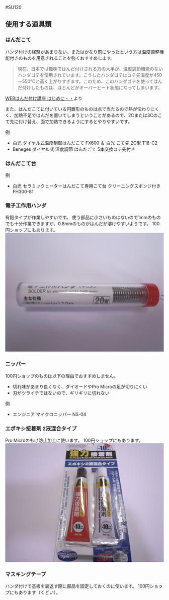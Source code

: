 #SU120

## 使用する道具類

### はんだこて

ハンダ付けの経験があまりない、またはかなり前にやったという方は温度調整機能付きのものを用意されることを強くおすすめします。

> 現在、日本では趣味ではんだ付けされる方の大半が、温度調節機能のないハンダゴテを使用されています。こうしたハンダゴテはコテ先温度が450～550℃と高く上がりすぎます。このため、このハンダゴテを使ってはんだ付けしたものは、ほとんどがオーバーヒート状態になってしまいます。

[WEBはんだ付け講座 はじめに・・](https://noseseiki.com/kisokouza/01.html)より

また、はんだこてに付いている円錐形のものは点で当たるので熱が伝わりにくく、加熱不足ではんだを置いてしまうということがあるので、2Cまたは3Cのこて先に付け替え、面で加熱できるようにするとやりやすいです。

例
- 白光 ダイヤル式温度制御はんだこて FX600 ＆ 白光 こて先 2C型 T18-C2
- Beneges ダイヤル式 温度調節 はんだごて 5本交換コテ先付き

### はんだこて台

例
- 白光 セラミックヒーターはんだこて専用こて台 クリーニングスポンジ付き FH300-81

### 電子工作用ハンダ

有鉛タイプが作業しやすいです。
使う部品に小さいものはないので1mmのものでも十分作業できますが、0.8mmのものがはんだが溶けやすいようです。
100円ショップにもあります。
![solder](solder.jpg)

### ニッパー

100円ショップのものは以下の理由でおすすめしません。
- 切れ味があまり良くなく、ダイオードやPro Microの足が切りにくい
- 刃がツライチではないので、ギリギリに切れない

例
- エンジニア マイクロニッパー NS-04

### エポキシ接着剤 2液混合タイプ

Pro Microのもげ防止加工に使います。
100円ショップにもあります。
![2_components_epoxy_adhesive](2_components_epoxy_adhesive.jpg)

### マスキングテープ

ハンダ付けで基板を裏返す際に部品を固定しておくのに使います。
100円ショップにもあります（くどい）。

